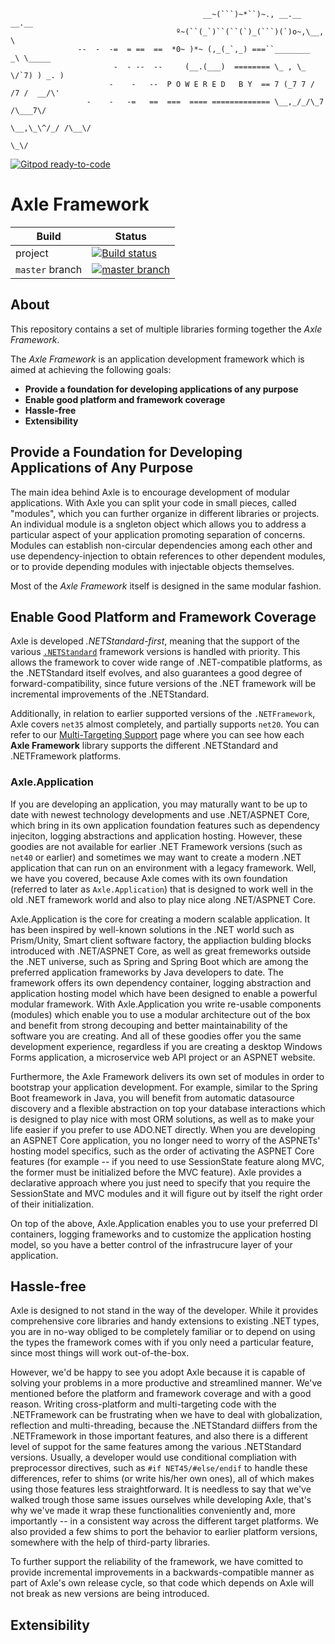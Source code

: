 ```
                                           __~(```)~*``)~., __.__ __.__
                                     º~(``(_`)``(``(`)_(```)(`)o~,\__, \
               --  -  -=  = ==  ==  *0~ )*~ (,_(_`,_) ===``________  _\ \_____
                       -  - --  --     (__.(___)  ======== \_ , \_ \/`7) ) _. )
                      -    -   --  P O W E R E D   B Y  == 7 (_7 7 / /7 /  __/\'
                 -    -   -=   ==  ===  ==== ============= \__,_/_/\_7 /\___7\/
                                                            \__,\_\^/_/ /\__\/
                                                                    \_\/
```

[![Gitpod ready-to-code](https://img.shields.io/badge/Gitpod-ready--to--code-blue?logo=gitpod)](https://gitpod.io/#https://github.com/vdimensions/axle)

# Axle Framework

|Build|Status|
|--|--|
|project|[![Build status](https://ci.appveyor.com/api/projects/status/oe6ued1kbgdsc372?svg=true)](https://ci.appveyor.com/project/ivaylo5ev/axle)|
|`master` branch|[![master branch](https://ci.appveyor.com/api/projects/status/oe6ued1kbgdsc372/branch/master?svg=true)](https://ci.appveyor.com/project/ivaylo5ev/axle/branch/master)|

## About

This repository contains a set of multiple libraries forming together the _Axle Framework_.

The _Axle Framework_ is an application development framework which is aimed at achieving the following goals:

- __Provide a foundation for developing applications of any purpose__  
- __Enable good platform and framework coverage__  
- __Hassle-free__
- __Extensibility__

## Provide a Foundation for Developing Applications of Any Purpose  

The main idea behind Axle is to encourage development of modular applications. With Axle you can split your code in small pieces, called "modules", which you can further organize in different libraries or projects.  
An individual module is a sngleton object which allows you to address a particular aspect of your application promoting separation of concerns. Modules can establish non-circular dependencies among each other and use dependency-injection to obtain references to other dependent modules, or to provide depending modules with injectable objects themselves.  

Most of the _Axle Framework_ itself is designed in the same modular fashion.  

## Enable Good Platform and Framework Coverage

Axle is developed *.NETStandard-first*, meaning that the support of the various [`.NETStandard`](https://docs.microsoft.com/en-us/dotnet/standard/net-standard) framework versions is handled with priority. This allows the framework to cover wide range of .NET-compatible platforms, as the .NETStandard itself evolves, and also guarantees a good degree of forward-compatibility, since future versions of the .NET framework will be incremental improvements of the .NETStandard.

Additionally, in relation to earlier supported versions of the `.NETFramework`, Axle covers `net35` almost completely, and partially supports `net20`. You can refer to our [Multi-Targeting Support](./multitargeting.md) page where you can see how each __Axle Framework__ library supports the different .NETStandard and .NETFramework platforms.

### Axle.Application

If you are developing an application, you may maturally want to be up to date with newest technology developments and use .NET/ASPNET Core, which bring in its own application foundation features such as dependency injeciton, logging abstractions and application hosting. However, these goodies are not available for earlier .NET Framework versions (such as `net40` or earlier) and sometimes we may want to create a modern .NET application that can run on an environment with a legacy framework. Well, we have you covered, because Axle comes with its own foundation (referred to later as `Axle.Application`) that is designed to work well in the old .NET framework world and also to play nice along .NET/ASPNET Core.  

Axle.Application is the core for creating a modern scalable application. It has been inspired by well-known solutions in the .NET world such as Prism/Unity, Smart client software factory, the appliaction bulding blocks introduced with .NET/ASPNET Core, as well as great fremeworks outside the .NET universe, such as Spring and Spring Boot which are among the preferred application frameworks by Java developers to date. The framework offers its own dependency container, logging abstraction and application hosting model which have been designed to enable a powerful modular framework. With Axle.Application you write re-usable components (modules) which enable you to use a modular architecture out of the box and benefit from strong decouping and better maintainability of the software you are creating. And all of these goodies offer you the same development experience, regardless if you are creating a desktop Windows Forms application, a microservice web API project or an ASPNET website.  

Furthermore, the Axle Framework delivers its own set of modules in order to bootstrap your application development. For example, similar to the Spring Boot freamework in Java, you will benefit from automatic datasource discovery and a flexible abstraction on top your database interactions which is designed to play nice with most ORM solutions, as well as to make your life easier if you prefer to use ADO.NET directly. When you are developing an ASPNET Core application, you no longer need to worry of the ASPNETs' hosting model specifics, such as the order of activating the ASPNET Core features (for example -- if you need to use SessionState feature along MVC, the former must be initialized before the MVC feature). Axle provides a declarative approach where you just need to specify that you require the SessionState and MVC modules and it will figure out by itself the right order of their initialization.

On top of the above, Axle.Application enables you to use your preferred DI containers, logging frameworks and to customize the application hosting model, so you have a better control of the infrastrucure layer of your application.

## Hassle-free

Axle is designed to not stand in the way of the developer. While it provides comprehensive core libraries and handy extensions to existing .NET types, you are in no-way obliged to be completely familiar or to depend on using the types the framework comes with if you only need a particular feature, since most things will work out-of-the-box.  

However, we'd be happy to see you adopt Axle because it is capable of solving your problems in a more productive and streamlined manner. We've mentioned before the platform and framework coverage and with a good reason. Writing cross-platform and multi-targeting code with the .NETFramework can be frustrating when we have to deal with globalization, reflection and multi-threading, because the .NETStandard diiffers from the .NETFramework in those important features, and also there is a different level of suppot for the same features among the various .NETStandard versions. Usually, a developer would use conditional compliation with preprocessor directives, such as `#if NET45/#else/endif` to handle these differences, refer to shims (or write his/her own ones), all of which makes using those features less straightforward. It is needless to say that we've walked trough those same issues ourselves while developing Axle, that's why we've made it wrap these functionalities conveniently and, more importantly -- in a consistent way across the different target platforms. We also provided a few shims to port the behavior to earlier platform versions, somewhere with the help of third-party libraries.  

To further support the reliability of the framework, we have comitted to provide incremental improvements in a backwards-compatible manner as part of Axle's own release cycle, so that code which depends on Axle will not break as new versions are being introduced.  

## Extensibility

